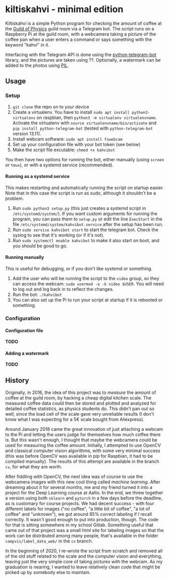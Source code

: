 # kiltiskahvi - minimal edition

Kiltiskahvi is a simple Python program for checking the amount of coffee at the
[Guild of Physics](http://www.fyysikkokilta.fi/) guild room via a Telegram bot.
The script runs on a Raspberry Pi at the guild room, with a webcamera taking a
picture of the coffee pan when a user enters a command or says something with
the keyword "kahvi" in it.

Interfacing with the Telegram API is done using the
[python-telegram-bot](https://github.com/python-telegram-bot/python-telegram-bot)
library, and the pictures are taken using ??. Optionally, a watermark can be added to the photos using [PIL](https://pillow.readthedocs.io/en/stable/).


## Usage
### Setup

1. `git clone` the repo on to your device
1. Create a virtualenv. You have to install `sudo apt install python3-virtualenv` on raspbian, then `python3 -m virtualenv virtualenvname`. Activate the virtualenv with `source virtualenvname/bin/activate` and  `pip install python-telegram-bot` (tested with `python-telegram-bot` version 13.11).
1. Install webcam software: `sudo apt install fswebcam`
1. Set up your configuration file with your bot token (see below)
1. Make the script file excutable: `chmod +x kahvibot`

You then have two options for running the bot, either manually (using `screen` or `tmux`), or with a systemd service (recommended).

#### Running as a systemd service
This makes restarting and automatically running the script on startup easier.
Note that in this case the script is run as sudo, although it shouldn't be a
problem.

1. Run `sudo python3 setup.py` (this just creates a systemd script in `/etc/systemd/system/`). If you want custom arguments for running the program, you can pass them to `setup.py` or edit the line `ExecStart` in the file `/etc/systemd/system/kahvibot.service` after the setup has been run.
1. Run `sudo service kahvibot start` to start the telegram bot. Check the syslog to see that it's working (or if it's not).
1. Run `sudo systemctl enable kahvibot` to make it also start on boot, and you should be good to go.

#### Running manually
This is useful for debugging, or if you don't like systemd or something.

1. Add the user who will be running the script to the `video` group, so they can access the webcam: `sudo usermod -a -G video $USER`. You will need to log out and log back in to reflect the changes.
1. Run the bot: `./kahvibot`
1. You can also set up the Pi to run your script at startup if it is rebooted or something.


### Configuration
#### Configuration file
**TODO**


#### Adding a watermark
**TODO**


## History

Originally, in 2016, the idea of this project was to _measure_ the amount of
coffee at the guild room, by hacking a cheap digital kitchen scale. The
measured coffee data could then be stored and plotted and analyzed for detailed
coffee statistics, as physics students do. This didn't pan out so well, since
the load cell of the scale gave very unreliable results (I don't know what I
was expecting for a 5€ scale bought from Aliexpress).

Around January 2018 came the great innovation of just attaching a webcam to the
Pi and letting the users judge for themselves how much coffee there is. But
this wasn't enough, I thought that maybe the webcamera could be used for
measuring the coffee amount.  Initially, I attempted to use OpenCV and
classical computer vision algorithms, with some very minimal success (this was
before OpenCV was available in pip for Raspbian, it had to be compiled
manually). The results of this attempt are available in the branch `cv`, for
what they are worth.

After fiddling with OpenCV, the next idea was of course to use the webcamera
images with this new cool thing called _machine learning_. After dreaming about
it for several months, me and my friend turned it into a project for the Deep
Learning course at Aalto. In the end, we threw together a version using both
`sklearn` and `pytorch` in a few days before the deadline, as is customary for
course projects. We had decent success - with four different labels for images
("no coffee", "a little bit of coffee", "a lot of coffee" and "unknown"), we
got around 85% correct labeling if I recall correctly. It wasn't good enough to
put into production, though. The code for that is sitting somewhere in my
school Gitlab. Something useful that came out of that project was a small html
site for labeling images so that the work can be distributed among many people,
that's available in the folder `compvis/label_data_web/` in the `cv` branch.

In the beginning of 2020, I re-wrote the script from scratch and removed all of
the old stuff related to the scale and the computer vision and everything,
leaving just the very simple core of taking pictures with the webcam. As my
graduation is nearing, I wanted to leave relatively clean code that might be
picked up by somebody else to maintain.
